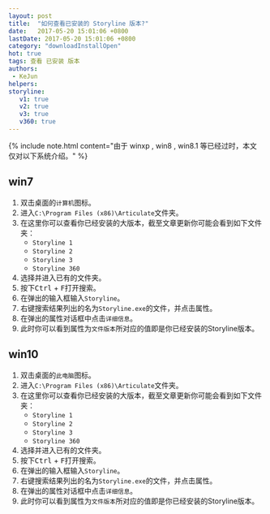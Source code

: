 ```yaml
---
layout: post
title:  "如何查看已安装的 Storyline 版本?"
date:   2017-05-20 15:01:06 +0800
lastDate: 2017-05-20 15:01:06 +0800
category: "downloadInstallOpen"
hot: true
tags: 查看 已安装 版本
authors: 
 - KeJun 
helpers: 
storyline: 
   v1: true
   v2: true
   v3: true
   v360: true
---
```


{% include note.html content="由于 winxp , win8 , win8.1 等已经过时，本文仅对以下系统介绍。" %}

## win7

1. 双击桌面的`计算机`图标。
2. 进入`C:\Program Files (x86)\Articulate`文件夹。
3. 在这里你可以查看你已经安装的大版本，截至文章更新你可能会看到如下文件夹：
    * `Storyline 1`
    * `Storyline 2`
    * `Storyline 3`
    * `Storyline 360`
4. 选择并进入已有的文件夹。
5. 按下<kbd>Ctrl</kbd> + <kbd>F</kbd>打开搜索。
6. 在弹出的输入框输入`Storyline`。
7. 右键搜索结果列出的名为`Storyline.exe`的文件，并点击属性。
8. 在弹出的属性对话框中点击`详细信息`。
9. 此时你可以看到属性为`文件版本`所对应的值即是你已经安装的Storyline版本。

## win10

1. 双击桌面的`此电脑`图标。
2. 进入`C:\Program Files (x86)\Articulate`文件夹。
3. 在这里你可以查看你已经安装的大版本，截至文章更新你可能会看到如下文件夹：
    * `Storyline 1`
    * `Storyline 2`
    * `Storyline 3`
    * `Storyline 360`
4. 选择并进入已有的文件夹。
5. 按下<kbd>Ctrl</kbd> + <kbd>F</kbd>打开搜索。
6. 在弹出的输入框输入`Storyline`。
7. 右键搜索结果列出的名为`Storyline.exe`的文件，并点击属性。
8. 在弹出的属性对话框中点击`详细信息`。
9. 此时你可以看到属性为`文件版本`所对应的值即是你已经安装的Storyline版本。